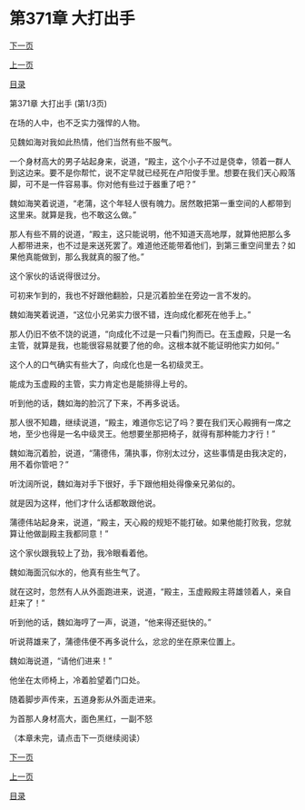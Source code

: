 <h1>第371章   大打出手</h1>
            <div><p><a href="./1111_%E7%AC%AC371%E7%AB%A0_%E5%A4%A7%E6%89%93%E5%87%BA%E6%89%8B.md">下一页</a></p><p><a href="./1109_%E7%AC%AC370%E7%AB%A0_%E5%A4%A9%E5%BF%83%E6%AE%BF.md">上一页</a></p><p><a href="../">目录</a></p></div>
            <div><p>第371章   大打出手 (第1/3页)</p><p>在场的人中，也不乏实力强悍的人物。</p><p>见魏如海对我如此热情，他们当然有些不服气。</p><p>一个身材高大的男子站起身来，说道，“殿主，这个小子不过是侥幸，领着一群人到这边来。要不是你帮忙，说不定早就已经死在卢阳俊手里。想要在我们天心殿落脚，可不是一件容易事。你对他有些过于器重了吧？”</p><p>魏如海笑着说道，“老蒲，这个年轻人很有魄力。居然敢把第一重空间的人都带到这里来。就算是我，也不敢这么做。”</p><p>那人有些不屑的说道，“殿主，这只能说明，他不知道天高地厚，就算他把那么多人都带进来，也不过是来送死罢了。难道他还能带着他们，到第三重空间里去？如果他真能做到，那么我就真的服了他。”</p><p>这个家伙的话说得很过分。</p><p>可初来乍到的，我也不好跟他翻脸，只是沉着脸坐在旁边一言不发的。</p><p>魏如海笑着说道，“这位小兄弟实力很不错，连向成化都死在他手上。”</p><p>那人仍旧不依不饶的说道，“向成化不过是一只看门狗而已。在玉虚殿，只是一名主管，就算是我，也能很容易就要了他的命。这根本就不能证明他实力如何。”</p><p>这个人的口气确实有些大了，向成化也是一名初级灵王。</p><p>能成为玉虚殿的主管，实力肯定也是能排得上号的。</p><p>听到他的话，魏如海的脸沉了下来，不再多说话。</p><p>那人很不知趣，继续说道，“殿主，难道你忘记了吗？要在我们天心殿拥有一席之地，至少也得是一名中级灵王。他想要坐那把椅子，就得有那种能力才行！”</p><p>魏如海沉着脸，说道，“蒲德伟，蒲执事，你别太过分，这些事情是由我决定的，用不着你管吧？”</p><p>听沈阔所说，魏如海对手下很好，手下跟他相处得像亲兄弟似的。</p><p>就是因为这样，他们才什么话都敢跟他说。</p><p>蒲德伟站起身来，说道，“殿主，天心殿的规矩不能打破。如果他能打败我，您就算让他做副殿主我都同意！”</p><p>这个家伙跟我较上了劲，我冷眼看着他。</p><p>魏如海面沉似水的，他真有些生气了。</p><p>就在这时，忽然有人从外面跑进来，说道，“殿主，玉虚殿殿主蒋雄领着人，亲自赶来了！”</p><p>听到他的话，魏如海哼了一声，说道，“他来得还挺快的。”</p><p>听说蒋雄来了，蒲德伟便不再多说什么，忿忿的坐在原来位置上。</p><p>魏如海说道，“请他们进来！”</p><p>他坐在太师椅上，冷着脸望着门口处。</p><p>随着脚步声传来，五道身影从外面走进来。</p><p>为首那人身材高大，面色黑红，一副不怒</p><p>（本章未完，请点击下一页继续阅读）</p></div>
            <div><p><a href="./1111_%E7%AC%AC371%E7%AB%A0_%E5%A4%A7%E6%89%93%E5%87%BA%E6%89%8B.md">下一页</a></p><p><a href="./1109_%E7%AC%AC370%E7%AB%A0_%E5%A4%A9%E5%BF%83%E6%AE%BF.md">上一页</a></p><p><a href="../">目录</a></p></div>